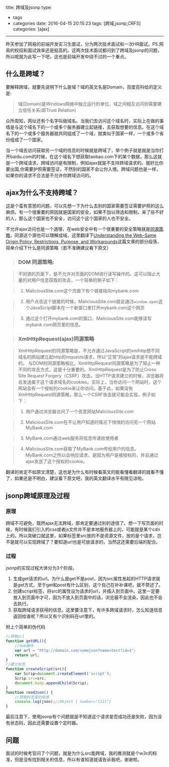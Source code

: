 title: 跨域及jsonp
type:
  - tags
  - categories
date: 2016-04-15 20:15:23
tags: [跨域,jsonp,CRFS]
categories: [ajax]
---
昨天参加了网易的前端开发实习生面试，分为两次技术面试和一次HR面试，PS.网易的校招和面试效率还是挺高的。这两次技术面试都问到了跨域及jsonp的问题，所以呢就为此写一下吧，这也是前端开发中绕不过的一个重点。
## 什么是跨域？
要解释跨域，就要先说明下什么是域？域的英文名是Domain，百度百科给的定义是:
> 域(Domain)是Windows网络中独立运行的单位，域之间相互访问则需要建立信任关系(即Trust Relation)

众所周知，网址还有个名字叫做域名。当我们去访问这个域名时，实际上在做的事情是与这个域名下的一个或多个服务器建立起链接，去获取想要的信息。在这个域名下的一个或多个服务器就共同组成了一个域，就类似于国家一样，一个或多个省份组成了一个国家。

当一个域去访问获取另一个域的信息的时候就是跨域了，举个例子就是就是当你打开baidu.com的时候，在这个域名下想获取taobao.com下的某个数据，那么这就是一个跨域请求。跨域访问是有限制，例如ajax就是不支持跨域请求的。就好比你要出国,你需要护照需要签证，不然别的国家不会让你入境。跨域问题也是一样，如果你的请求不合法是不允许你跨域访问的。
## ajax为什么不支持跨域？
这是个蛮有意思的问题，可以先想一下为什么去别的国家需要签证需要护照的这么麻烦。有一个很重要的原因就是国家的安全，如果不加以筛选和限制，来了些不好的人，那么这个国家也不安全，访问这个这个国家的人也不安全。

不允许ajax访问也是一个道理，在web安全中有一个很重要的安全策略就是[同源策略](http://baike.baidu.com/link?url=lGZEuvgETv4FCc7dnWkevdYkQd61x2unzO11nHXhpD03tkQpjn-rChGbP9kBNbSSN55fVdKCUUDsckmqyciQBq)，同源这个源也可以理解成域，这里翻译下[Understanding the Web-Same Origin Policy, Restrictions, Purpose, and Workarounds](https://blog.logicboost.com/2012/12/13/understanding-the-web-same-origin-policy-restrictions-purpose-and-workarounds/)这篇文章的部分段落，简单介绍下什么是同源策略（若不准确建议看下原文）
> ### DOM 同源策略:

> 不同源的页面下，是不允许对页面的DOM进行读写操作的。这可以阻止大量的对用户信息窃取的攻击，一个简单的例子如下：

> 1. MaliciousSite.com这个页面下有个链接指向mybank.com

> 2. 用户点击这个链接的时候，MaliciousSite.com就会通过`window.open`这个JavaScript脚本在一个新窗口里打开mybank.com这个网页

> 3. 通过这个打开mybank.com的窗口，MaliciousSite.com能够读写mybank.com网页里的信息。

> ### XmlHttpRequest(ajax)同源策略

> XmlHttpRequest的同源策略是，不允许通过JavaScript的xmlhttp想不同域名的网站建立起http的requests请求，所以“正常”的ajax请求是不能跨域的。 与DOM的同源策略相比，XmlHttpRequest同源策略是为了阻止一种不同的攻击方式，这是十分重要的。XmlHttpRequest是为了防止Cross Site Request Forgery（CSRF）攻击。当HTTP请求建立的时候，浏览器将会发送属于这个请求域名的cookies。实际上，当你访问一个网站时，这个网站会有一个授权的cookie来让你访问。基于此，如果没有XmlHttpRequest同源策略，那么一个CSRF攻击就可能会实现，例子如下：

> 1. 用户通过浏览器访问了一个恶意网站MaliciousSite.com

> 2. MaliciousSite.com在不让用户知道的情况下悄悄的访问另一个网站MyBank.com

> 3. MyBank.com通过web服务将信息传递给使用者

> 4. MaliciousSite.com获取了MyBank.com传给用户的信息。MyBank.com之所以会响应请求，是因为用户是被授权的，并且通过ajax发送了这个授权的cookie。

翻译的肯定不如原文清楚，这也是为什么有时候看英文的能看懂看翻译的就看不懂了，如果还是不明白，建议看下原文吧，我的英文翻译水平有限见谅啦。

## jsonp跨域原理及过程
### 原理
跨域不可避免，既然ajax无法跨域，那肯定要通过别的途径了。想一下写页面的时候，有时候我们引入的css或者js文件并不是本地服务器上的，可能就是某个cdn上的。所以突破口就这里，如果标签里src放的不是资源文件，放的是个请求，岂不是就可以实现跨域了？要知道url也是可放请求的，当然这还需要后端的配合。
### 过程
jsonp的实现过程大体分为3个阶段。
1. 生成get请求的url。为什么是get不是post，因为src属性发起的HTTP请求就是get方式，至于get和post有什么区别，这个自己在补补课吧，就不赘述了。
2. 创建script标签，将src的属性设为请求的url，并插入到页面中。这里一定要放入到页面中才可，因为不放入到页面中的话，浏览器不会渲染，因此也不会去执行。
3. 获取跨域请求获得的信息。这里要注意下，有许多跨域请求时，怎么知道信息返回给谁呢？所以又有个识别码在url里的。

附上个简单的伪代码
```javascript
//获取url
function getURL(){
	//dom操作
	var url = "http://domain.com/somejson?name=test?id=1";
	return url;
}
//建立标签
function createScript(src){
	var Scrip=document.createElement('script');
	Scrip.src=src;
	document.body.appendChild(Scrip);
}
function readJson() {
	//获取标签里的信息
    console.log(json);//Object { number="1111"}
}
```
最后注意下，使用jsonp有个问题就是不知道这个请求是否成功还是失败，因为没有状态码，因此还需要设置个定时器。
## 问题
面试的时候考官问了个问题，就是为什么src能跨域，我的推测就是个w3c的标准，但是没有找到相关的信息，所以有谁知道就请告诉我吧，谢谢啦。



